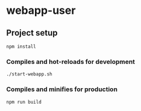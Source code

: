 # webapp-user

## Project setup

```
npm install
```

### Compiles and hot-reloads for development

```
./start-webapp.sh
```

### Compiles and minifies for production

```
npm run build
```
